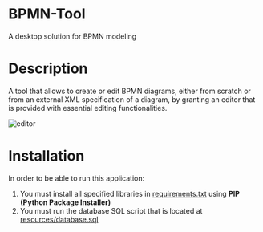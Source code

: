 # BPMN-Tool
A desktop solution for BPMN modeling

# Description
A tool that allows to create or edit BPMN diagrams, either from scratch or from an external XML specification of a diagram, by granting an editor that is provided
with essential editing functionalities.

![editor](https://i.imgur.com/hOQn5mP.gif)

# Installation
In order to be able to run this application:
1. You must install all specified libraries in [requirements.txt](https://github.com/The-Deadly-Sins/BPMN-Tool/blob/master/requirements.txt) using **PIP (Python Package Installer)**
2. You must run the database SQL script that is located at [resources/database.sql](https://github.com/The-Deadly-Sins/BPMN-Tool/blob/master/resources/database.sql)
